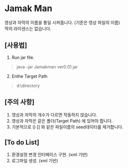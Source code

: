 # Jamak Man

영상과 자막의 이름을 통일 시켜줍니다. (기준은 영상 파일의 이름)  
딱히 라이센스는 없습니다.

## [사용법]

1. Run jar file.
> java -jar Jamakman ver0.01.jar

2. Enthe Target Path
> d:\directory

## [주의 사항]

1. 영상과 자막의 개수가 다르면 작동하지 않습니다.
2. 영상과 자막은 같은 폴더(Target Path) 에 있어야 합니다.
3. 기본적으로 () [] 와 같은 파일이름의 seed데이터를 제거합니다.

## [To do List]

1. 환경설정 변경 인터페이스 구현. (xml 기반)
2. 로그파일 생성. (xml 기반)